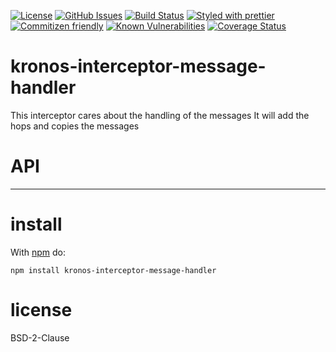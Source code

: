 [![License](https://img.shields.io/badge/License-BSD%203--Clause-blue.svg)](https://opensource.org/licenses/BSD-3-Clause)
[![GitHub Issues](https://img.shields.io/github/issues/Kronos-Integration/interceptor-message-handler.svg?style=flat-square)](https://github.com/Kronos-Integration/interceptor-message-handler/issues)
[![Build Status](https://img.shields.io/endpoint.svg?url=https%3A%2F%2Factions-badge.atrox.dev%2FKronos-Integration%2Finterceptor-message-handler%2Fbadge\&style=flat)](https://actions-badge.atrox.dev/Kronos-Integration/interceptor-message-handler/goto)
[![Styled with prettier](https://img.shields.io/badge/styled_with-prettier-ff69b4.svg)](https://github.com/prettier/prettier)
[![Commitizen friendly](https://img.shields.io/badge/commitizen-friendly-brightgreen.svg)](http://commitizen.github.io/cz-cli/)
[![Known Vulnerabilities](https://snyk.io/test/github/Kronos-Integration/interceptor-message-handler/badge.svg)](https://snyk.io/test/github/Kronos-Integration/interceptor-message-handler)
[![Coverage Status](https://coveralls.io/repos/Kronos-Integration/interceptor-message-handler/badge.svg)](https://coveralls.io/github/Kronos-Integration/interceptor-message-handler)

kronos-interceptor-message-handler
=====
This interceptor cares about the handling of the messages
It will add the hops and copies the messages

# API

* * *

install
=======

With [npm](http://npmjs.org) do:

```shell
npm install kronos-interceptor-message-handler
```

license
=======

BSD-2-Clause
